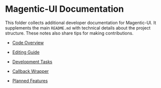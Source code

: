 # Magentic-UI Documentation

This folder collects additional developer documentation for Magentic-UI.
It supplements the main `README.md` with technical details about the project structure.
These notes also share tips for making contributions.

- [Code Overview](code_overview.md)
- [Editing Guide](editing-guide.md)

- [Development Tasks](tasks.md)

- [Callback Wrapper](callback_wrapper.md)

- [Planned Features](planned_features.md)

